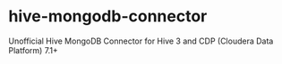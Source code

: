 # hive-mongodb-connector
Unofficial Hive MongoDB Connector for Hive 3 and CDP (Cloudera Data Platform) 7.1+
